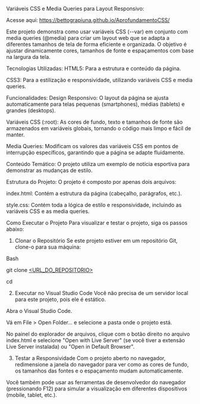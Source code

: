 Variáveis CSS e Media Queries para Layout Responsivo:   

Acesse aqui: https://bettograpiuna.github.io/AprofundamentoCSS/

Este projeto demonstra como usar variáveis CSS (--var) em conjunto com media queries (@media) para criar um layout web que se adapta a diferentes tamanhos de tela de forma eficiente e organizada. O objetivo é ajustar dinamicamente cores, tamanhos de fonte e espaçamentos com base na largura da tela.

Tecnologias Utilizadas:
HTML5: Para a estrutura e conteúdo da página.

CSS3: Para a estilização e responsividade, utilizando variáveis CSS e media queries.

Funcionalidades:
Design Responsivo: O layout da página se ajusta automaticamente para telas pequenas (smartphones), médias (tablets) e grandes (desktops).

Variáveis CSS (:root): As cores de fundo, texto e tamanhos de fonte são armazenados em variáveis globais, tornando o código mais limpo e fácil de manter.

Media Queries: Modificam os valores das variáveis CSS em pontos de interrupção específicos, garantindo que a página se adapte fluidamente.

Conteúdo Temático: O projeto utiliza um exemplo de notícia esportiva para demonstrar as mudanças de estilo.

Estrutura do Projeto:
O projeto é composto por apenas dois arquivos:

index.html: Contém a estrutura da página (cabeçalho, parágrafos, etc.).

style.css: Contém toda a lógica de estilo e responsividade, incluindo as variáveis CSS e as media queries.

Como Executar o Projeto
Para visualizar e testar o projeto, siga os passos abaixo:

1. Clonar o Repositório
Se este projeto estiver em um repositório Git, clone-o para sua máquina:

Bash

git clone [<URL_DO_REPOSITORIO>](https://github.com/bettograpiuna/AprofundamentoCSS.git)

cd <AprofundamentoCSS>

2. Executar no Visual Studio Code
Você não precisa de um servidor local para este projeto, pois ele é estático.

Abra o Visual Studio Code.

Vá em File > Open Folder... e selecione a pasta onde o projeto está.

No painel do explorador de arquivos, clique com o botão direito no arquivo index.html e selecione "Open with Live Server" (se você tiver a extensão Live Server instalada) ou "Open in Default Browser".

3. Testar a Responsividade
Com o projeto aberto no navegador, redimensione a janela do navegador para ver como as cores de fundo, os tamanhos das fontes e o espaçamento mudam automaticamente.

Você também pode usar as ferramentas de desenvolvedor do navegador (pressionando F12) para simular a visualização em diferentes dispositivos (mobile, tablet, etc.).
